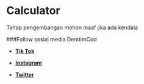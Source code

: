 # Calculator
Tahap pengembangan
mohon maaf jika ada kendala

###Follow sosial media DemtimCod
- **[Tik Tok](tiktok.com/@ceo_demtimcod)**

- **[Instagram](https://www.instagram.com/ceo_demtimcod/)**

- **[Twitter](https://twitter.com/CEO_demtimcod?t=osCeVR-JeR0dTQOpgIjvow&s=09)**
